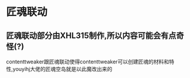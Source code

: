 # 匠魂联动

## 匠魂联动部分由XHL315制作,所以内容可能会有点奇怪(?)

contenttweaker跟匠魂联动使得contenttweaker可以创建匠魂的材料和特性,youyihj大佬的匠魂空岛就是以此魔改出来的
